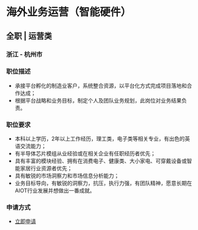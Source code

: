 
# 海外业务运营（智能硬件）
## 全职  |  运营类
### 浙江 - 杭州市

### 职位描述
- 承接平台孵化的制造业客户，系统整合资源，以平台化方式完成项目落地和合作达成；
- 根据平台战略和业务目标，制定个人及团队业务规划，此岗位对业务结果负责。
### 职位要求
- 本科以上学历，2年以上工作经历，理工类，电子类等相关专业，有出色的英语交流能力；
- 有半导体芯片模组从业经验或在相关企业有任职经历者优先；
- 具有丰富的模块经验、拥有在消费电子、健康类、大小家电、可穿戴设备或智能家居行业资源者优先；
- 具有敏锐的市场洞察力和市场信息分析能力；
- 业务目标导向，有敏锐的洞察力，抗压，执行力强，有团队精神，愿意长期在AIOT行业发展并想做出一番成就。
### 申请方式
- <a href="mailto:hr@tuya.com?subject=求职简历-海外业务运营（智能硬件）-来自GitHub">立即申请</a>